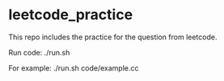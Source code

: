 # leetcode_practice
This repo includes the practice for the question from leetcode.

Run code:
./run.sh <file>

For example:
./run.sh code/example.cc
